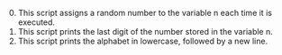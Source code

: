 0. This script assigns a random number to the variable n each time it is executed.
1. This script prints the last digit of the number stored in the variable n.
2. This script prints the alphabet in lowercase, followed by a new line.

